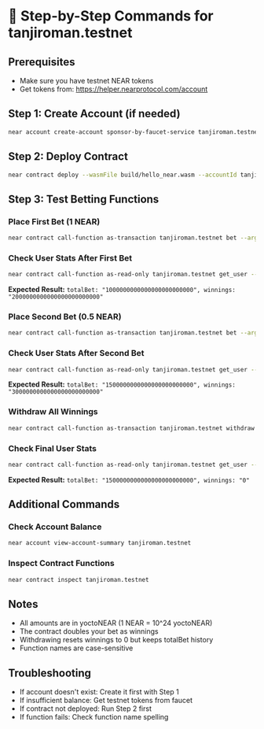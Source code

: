 # 🎯 Step-by-Step Commands for tanjiroman.testnet

## Prerequisites
- Make sure you have testnet NEAR tokens
- Get tokens from: https://helper.nearprotocol.com/account

## Step 1: Create Account (if needed)
```bash
near account create-account sponsor-by-faucet-service tanjiroman.testnet autogenerate-new-keypair
```

## Step 2: Deploy Contract
```bash
near contract deploy --wasmFile build/hello_near.wasm --accountId tanjiroman.testnet
```

## Step 3: Test Betting Functions

### Place First Bet (1 NEAR)
```bash
near contract call-function as-transaction tanjiroman.testnet bet --args '{}' --deposit 1 --accountId tanjiroman.testnet
```

### Check User Stats After First Bet
```bash
near contract call-function as-read-only tanjiroman.testnet get_user --args '{"accountId":"tanjiroman.testnet"}'
```
**Expected Result:** `totalBet: "1000000000000000000000000", winnings: "2000000000000000000000000"`

### Place Second Bet (0.5 NEAR)
```bash
near contract call-function as-transaction tanjiroman.testnet bet --args '{}' --deposit 0.5 --accountId tanjiroman.testnet
```

### Check User Stats After Second Bet
```bash
near contract call-function as-read-only tanjiroman.testnet get_user --args '{"accountId":"tanjiroman.testnet"}'
```
**Expected Result:** `totalBet: "1500000000000000000000000", winnings: "3000000000000000000000000"`

### Withdraw All Winnings
```bash
near contract call-function as-transaction tanjiroman.testnet withdraw --args '{}' --accountId tanjiroman.testnet
```

### Check Final User Stats
```bash
near contract call-function as-read-only tanjiroman.testnet get_user --args '{"accountId":"tanjiroman.testnet"}'
```
**Expected Result:** `totalBet: "1500000000000000000000000", winnings: "0"`

## Additional Commands

### Check Account Balance
```bash
near account view-account-summary tanjiroman.testnet
```

### Inspect Contract Functions
```bash
near contract inspect tanjiroman.testnet
```

## Notes
- All amounts are in yoctoNEAR (1 NEAR = 10^24 yoctoNEAR)
- The contract doubles your bet as winnings
- Withdrawing resets winnings to 0 but keeps totalBet history
- Function names are case-sensitive

## Troubleshooting
- If account doesn't exist: Create it first with Step 1
- If insufficient balance: Get testnet tokens from faucet
- If contract not deployed: Run Step 2 first
- If function fails: Check function name spelling
